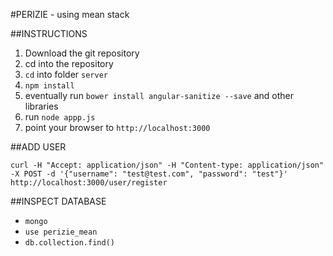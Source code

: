 #PERIZIE - using mean stack

##INSTRUCTIONS
1. Download the git repository
2. cd into the repository
3. ```cd``` into folder ```server```
4. ```npm install```
5. eventually run ```bower install angular-sanitize --save``` and other libraries
6. run ```node appp.js```
7. point your browser to ```http://localhost:3000```

##ADD USER
~~~~
curl -H "Accept: application/json" -H "Content-type: application/json" -X POST -d '{"username": "test@test.com", "password": "test"}' http://localhost:3000/user/register
~~~~

##INSPECT DATABASE
* `mongo`
* `use perizie_mean`
* `db.collection.find()`
